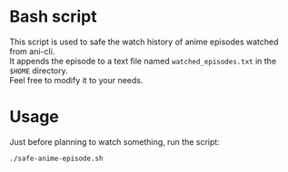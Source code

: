 # Bash script

This script is used to safe the watch history of anime episodes watched from ani-cli. <br>
It appends the episode to a text file named `watched_episodes.txt` in the `$HOME` directory. <br>
Feel free to modify it to your needs.

# Usage

Just before planning to watch something, run the script:

```bash
./safe-anime-episode.sh
```
